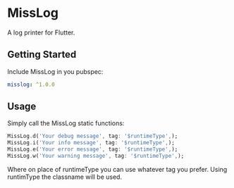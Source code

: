 # MissLog

A log printer for Flutter.

## Getting Started

Include MissLog in you pubspec:

```yaml
misslog: ^1.0.0
```

## Usage

Simply call the MissLog static functions:

```dart
MissLog.d('Your debug message', tag: '$runtimeType',);
MissLog.i('Your info message', tag: '$runtimeType',);
MissLog.e('Your error message', tag: '$runtimeType',);
MissLog.w('Your warning message', tag: '$runtimeType',);
```

Where on place of runtimeType you can use whatever tag you prefer.
Using runtimType the classname will be used.
